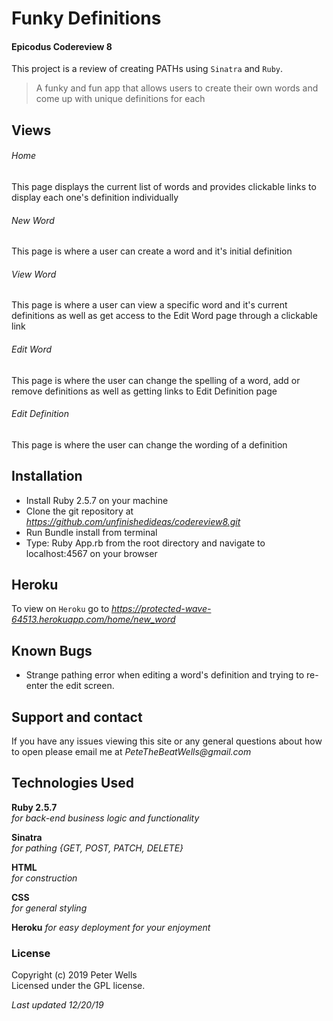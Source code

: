# Funky Definitions
#### Epicodus Codereview 8
 This project is a review of creating PATHs using `Sinatra` and `Ruby`.

> A funky and fun app that allows users to create their own words and come up with unique definitions for each


## Views
###### Home
This page displays the current list of words and provides clickable links to display each one's definition individually
###### New Word
This page is where a user can create a word and it's initial definition
###### View Word
This page is where a user can view a specific word and it's current definitions as well as get access to the Edit Word page through a clickable link
###### Edit Word
This page is where the user can change the spelling of a word, add or remove definitions as well as getting links to Edit Definition page
###### Edit Definition
This page is where the user can change the wording of a definition

## Installation
* Install Ruby 2.5.7 on your machine
* Clone the git repository at _https://github.com/unfinishedideas/codereview8.git_
* Run Bundle install from terminal
* Type: Ruby App.rb from the root directory and navigate to localhost:4567 on your browser

## Heroku
To view on `Heroku` go to _https://protected-wave-64513.herokuapp.com/home/new_word_

## Known Bugs
* Strange pathing error when editing a word's definition and trying to re-enter the edit screen.

## Support and contact
If you have any issues viewing this site or any general questions about how to open please email me at
_PeteTheBeatWells@gmail.com_


## Technologies Used
**Ruby 2.5.7**  
_for back-end business logic and functionality_

**Sinatra**  
_for pathing {GET, POST, PATCH, DELETE}_

 **HTML**  
 _for construction_

 **CSS**  
_for general styling_

**Heroku**
_for easy deployment for your enjoyment_

### License
Copyright (c) 2019 Peter Wells  
Licensed under the GPL license.

_Last updated 12/20/19_
